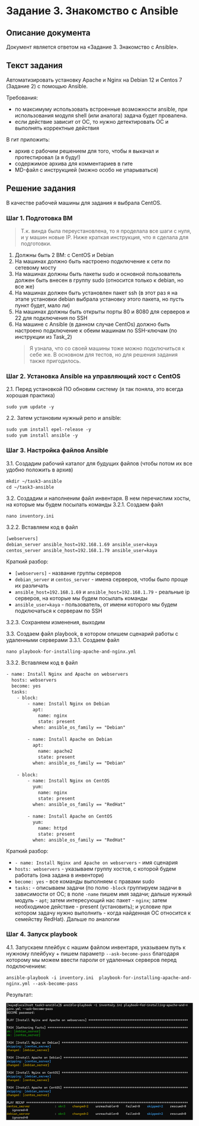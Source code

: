 # Задание 3. Знакомство с Ansible
## Описание документа
Документ является ответом на «Задание 3. Знакомство с Ansible».

## Текст задания
Автоматизировать установку Apache и Nginx на Debian 12 и Centos 7 (Задание 2) с помощью Ansible.

Требования:
- по максимуму использовать встроенные возможности ansible, при использования модуля shell (или аналога) задача будет провалена.
- если действие зависит от ОС, то нужно детектировать ОС и выполнять корректные действия

В гит приложить:
- архив с рабочим решением для того, чтобы я выкачал и протестировал (а я буду!)
- содержимое архива для комментариев в гите
- MD-файл с инструкцией (можно особо не упарываться)

## Решение задания
В качестве рабочей машины для задания я выбрала CentOS.

### Шаг 1. Подготовка ВМ
> Т.к. винда была переустановлена, то я проделала все шаги с нуля, и у машин новые IP. Ниже краткая инструкция, что я сделала для подготовки.

1. Должны быть 2 ВМ: с CentOS и Debian
2. На машинах должно быть настроено подключение к сети по сетевому мосту
3. На машинах должны быть пакеты sudo и основной пользователь должен быть внесен в группу sudo (относится только к debian, но все же)
4. На машинах должен быть установлен пакет ssh (в этот раз я на этапе установки debian выбрала установку этого пакета, но пусть пункт будет, мало ли)
5. На машинах должны быть открыты порты 80 и 8080 для серверов и 22 для подключения по SSH
6. На машине с Ansible (в данном случае CentOs) должно быть настроено подключение к обеим машинам по SSH-ключам (по инструкции из Task_2) 
   > Я узнала, что со своей машины тоже можно подключиться к себе же. В основном для тестов, но для решения задания также пригодилось.

### Шаг 2. Установка Ansible на управляющий хост с CentOS
2.1. Перед установкой ПО обновим систему (я так поняла, это всегда хорошая практика)
```
sudo yum update -y
```

2.2. Затем установим нужный репо и ansible:
```
sudo yum install epel-release -y
sudo yum install ansible -y
```

### Шаг 3. Настройка файлов Ansible
3.1. Создадим рабочий каталог для будущих файлов (чтобы потом их все удобно положить в архив)
```
mkdir ~/task3-ansible
cd ~/task3-ansible
```

3.2. Создадим и наполненим файл инвентаря. В нем перечислим хосты, на которые мы будем посылать команды
3.2.1. Создаем файл
```
nano inventory.ini
```

3.2.2. Вставляем код в файл
```
[webservers]
debian_server ansible_host=192.168.1.69 ansible_user=kaya
centos_server ansible_host=192.168.1.79 ansible_user=kaya
```

Краткий разбор:
* `[webservers]` - название группы серверов
* `debian_server` и `centos_server` - имена серверов, чтобы было проще их различать 
* `ansible_host=192.168.1.69` и `ansible_host=192.168.1.79` - реальные ip серверов, на которые мы будем посылать команды
* `ansible_user=kaya` - пользователь, от имени которого мы будем подключаться к серверам по SSH

3.2.3. Сохраняем изменения, выходим

3.3. Создаем файл playbook, в котором опишем сценарий работы с удаленными серверами
3.3.1. Создаем файл
```
nano playbook-for-installing-apache-and-nginx.yml
```

3.3.2. Вставляем код в файл
```
- name: Install Nginx and Apache on webservers
  hosts: webservers
  become: yes
  tasks:
    - block:
        - name: Install Nginx on Debian
          apt:
            name: nginx
            state: present
          when: ansible_os_family == "Debian"

        - name: Install Apache on Debian
          apt:
            name: apache2
            state: present
          when: ansible_os_family == "Debian"

    - block:
        - name: Install Nginx on CentOS
          yum:
            name: nginx
            state: present
          when: ansible_os_family == "RedHat"

        - name: Install Apache on CentOS
          yum:
            name: httpd
            state: present
          when: ansible_os_family == "RedHat"
```
Краткий разбор:
* `- name: Install Nginx and Apache on webservers` - имя сценария
* `hosts: webservers` - указываем группу хостов, с которой будем работать (она задана в инвентори)
* `become: yes` - все команды выполняем с правами sudo
* `tasks:` - описываем задачи (по полю `-block` группируем задачи в зависимости от ОС; в поле `-name` пишем имя задачи; дальше нужный модуль - `apt`; затем интересующий нас пакет - `nginx`; затем необходимое действие - present (установить); и условие при котором задачу нужно выполнить - когда найденная ОС относится к семейству RedHat). Дальше по аналогии

### Шаг 4. Запуск playbook
4.1. Запускаем плейбук с нашим файлом инвентаря, указываем путь к нужному плейбуку + пишем параметр `--ask-become-pass` благодаря которому мы можем ввести пароли от удаленных серверов перед подключением:
```
ansible-playbook -i inventory.ini  playbook-for-installing-apache-and-nginx.yml --ask-become-pass
 ```   

Результат:

![alt text](image.png)